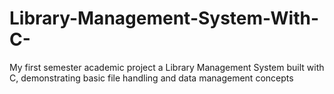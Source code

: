 # Library-Management-System-With-C-
My first semester academic project  a Library Management System built with C, demonstrating basic file handling and data management concepts
